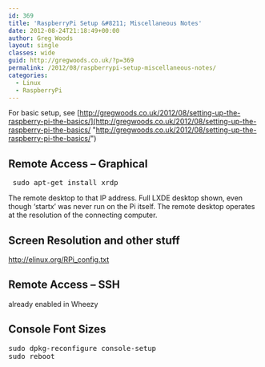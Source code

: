 ```yaml
---
id: 369
title: 'RaspberryPi Setup &#8211; Miscellaneous Notes'
date: 2012-08-24T21:18:49+00:00
author: Greg Woods
layout: single
classes: wide
guid: http://gregwoods.co.uk/?p=369
permalink: /2012/08/raspberrypi-setup-miscellaneous-notes/
categories:
  - Linux
  - RaspberryPi
---
```

For basic setup, see [http://gregwoods.co.uk/2012/08/setting-up-the-raspberry-pi-the-basics/](http://gregwoods.co.uk/2012/08/setting-up-the-raspberry-pi-the-basics/ "http://gregwoods.co.uk/2012/08/setting-up-the-raspberry-pi-the-basics/")

## 

## Remote Access &#8211; Graphical

<pre><strong id="internal-source-marker_0.667615579906851"> </strong>sudo apt-get install xrdp</pre>

The remote desktop to that IP address. Full LXDE desktop shown, even though ‘startx’ was never run on the Pi itself. The remote desktop operates at the resolution of the connecting computer.

## Screen Resolution and other stuff

<a title="http://elinux.org/RPi_config.txt" href="http://elinux.org/RPi_config.txt" target="_blank">http://elinux.org/RPi_config.txt</a>

## Remote Access &#8211; SSH

already enabled in Wheezy

## Console Font Sizes

<pre>sudo dpkg-reconfigure console-setup
sudo reboot</pre>